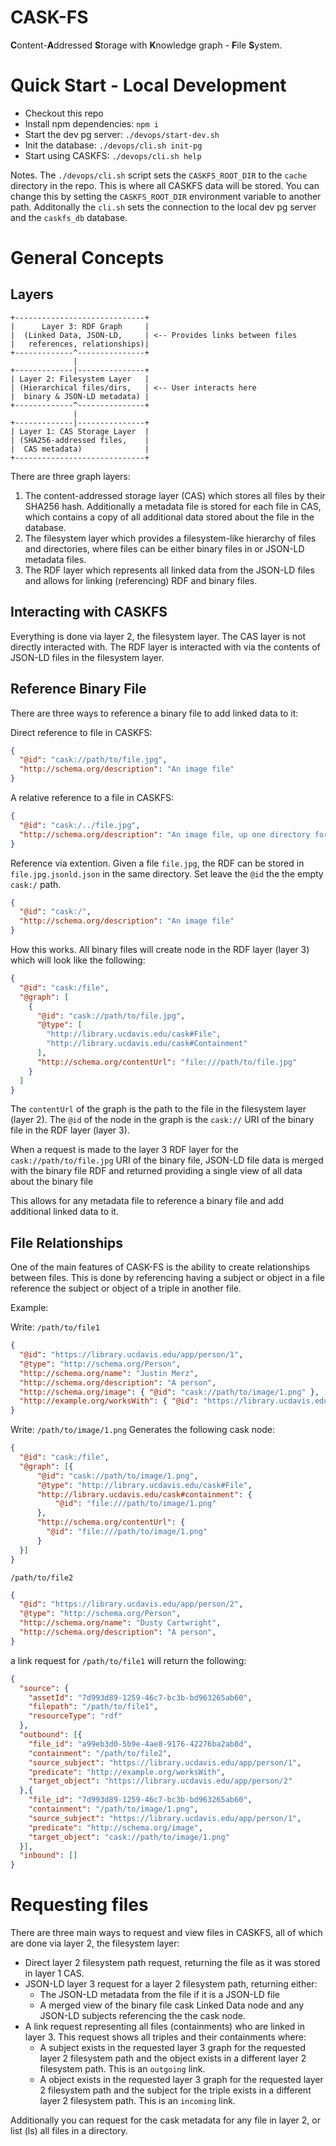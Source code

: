 # CASK-FS
<b>C</b>ontent-<b>A</b>ddressed <b>S</b>torage with <b>K</b>nowledge graph - <b>F</b>ile <b>S</b>ystem.


# Quick Start - Local Development

- Checkout this repo
- Install npm dependencies: `npm i`
- Start the dev pg server: `./devops/start-dev.sh`
- Init the database: `./devops/cli.sh init-pg`
- Start using CASKFS: `./devops/cli.sh help`

Notes.  The `./devops/cli.sh` script sets the `CASKFS_ROOT_DIR` to the `cache` directory in the repo.  This is where all CASKFS data will be stored.  You can change this by setting the `CASKFS_ROOT_DIR` environment variable to another path.  Additonally the `cli.sh` sets the connection to the local dev pg server and the `caskfs_db` database.  


# General Concepts

## Layers

```
+-----------------------------+
|      Layer 3: RDF Graph     |
|  (Linked Data, JSON-LD,     | <-- Provides links between files
|   references, relationships)|
+-------------^---------------+
              |
+-------------|---------------+
| Layer 2: Filesystem Layer   |
| (Hierarchical files/dirs,   | <-- User interacts here
|  binary & JSON-LD metadata) |
+-------------^---------------+
              |
+-------------|---------------+
| Layer 1: CAS Storage Layer  |
| (SHA256-addressed files,    |
|  CAS metadata)              |
+-----------------------------+
```

There are three graph layers:
  1. The content-addressed storage layer (CAS) which stores all files by their SHA256 hash.  Additionally a metadata file is stored for each file in CAS, which contains a copy of all additional data stored about the file in the database.
  2. The filesystem layer which provides a filesystem-like hierarchy of files and directories, where files can be either binary files in or JSON-LD metadata files.
  3. The RDF layer which represents all linked data from the JSON-LD files and allows for linking (referencing) RDF and binary files.


## Interacting with CASKFS

Everything is done via layer 2, the filesystem layer.  The CAS layer is not directly interacted with.  The RDF layer is interacted with via the contents of JSON-LD files in the filesystem layer.


## Reference Binary File

There are three ways to reference a binary file to add linked data to it:

Direct reference to file in CASKFS:

```json
{
  "@id": "cask://path/to/file.jpg",
  "http://schema.org/description": "An image file"
}
```

A relative reference to a file in CASKFS:
```json
{
  "@id": "cask:/../file.jpg",
  "http://schema.org/description": "An image file, up one directory for metadata file"
}
```

Reference via extention.  Given a file `file.jpg`, the RDF can be stored in `file.jpg.jsonld.json` in the same directory.  Set leave the `@id` the the empty `cask:/` path.

```json
{
  "@id": "cask:/",
  "http://schema.org/description": "An image file"
}
```

How this works.  All binary files will create node in the RDF layer (layer 3) which will look like the following:

```json
{
  "@id": "cask:/file",
  "@graph": [
    {
      "@id": "cask://path/to/file.jpg",
      "@type": [
        "http://library.ucdavis.edu/cask#File",
        "http://library.ucdavis.edu/cask#Containment"
      ],
      "http://schema.org/contentUrl": "file:///path/to/file.jpg"
    }
  ]
}
```

The `contentUrl` of the graph is the path to the file in the filesystem layer (layer 2).  The `@id` of the node in the graph is the `cask://` URI of the binary file in the RDF layer (layer 3). 

When a request is made to the layer 3 RDF layer for the `cask://path/to/file.jpg` URI of the binary file,  JSON-LD file data is merged with the binary file RDF and returned providing a single view of all data about the binary file

This allows for any metadata file to reference a binary file and add additional linked data to it.

## File Relationships

One of the main features of CASK-FS is the ability to create relationships between files.  This is done by referencing having a subject or object in a file reference the subject or object of a triple in another file.

Example:

Write: `/path/to/file1`
```json
{
  "@id": "https://library.ucdavis.edu/app/person/1",
  "@type": "http://schema.org/Person",
  "http://schema.org/name": "Justin Merz",
  "http://schema.org/description": "A person",
  "http://schema.org/image": { "@id": "cask://path/to/image/1.png" },
  "http://example.org/worksWith": { "@id": "https://library.ucdavis.edu/app/person/2" }
}
```

Write: `/path/to/image/1.png`
Generates the following cask node:
```json
{
  "@id": "cask:/file",
  "@graph": [{
      "@id": "cask://path/to/image/1.png",
      "@type": "http://library.ucdavis.edu/cask#File",
      "http://library.ucdavis.edu/cask#containment": {
          "@id": "file:///path/to/image/1.png"
      },
      "http://schema.org/contentUrl": {
        "@id": "file:///path/to/image/1.png"
      }
  }]
}
```

`/path/to/file2`
```json
{
  "@id": "https://library.ucdavis.edu/app/person/2",
  "@type": "http://schema.org/Person",
  "http://schema.org/name": "Dusty Cartwright",
  "http://schema.org/description": "A person",
}
```

a link request for `/path/to/file1` will return the following:

```json
{
  "source": {
    "assetId": "7d993d89-1259-46c7-bc3b-bd963265ab60",
    "filepath": "/path/to/file1",
    "resourceType": "rdf"
  },
  "outbound": [{
    "file_id": "a99eb3d0-5b9e-4ae8-9176-42276ba2ab8d",
    "containment": "/path/to/file2",
    "source_subject": "https://library.ucdavis.edu/app/person/1",
    "predicate": "http://example.org/worksWith",
    "target_object": "https://library.ucdavis.edu/app/person/2"
  },{
    "file_id": "7d993d89-1259-46c7-bc3b-bd963265ab60",
    "containment": "/path/to/image/1.png",
    "source_subject": "https://library.ucdavis.edu/app/person/1",
    "predicate": "http://schema.org/image",
    "target_object": "cask://path/to/image/1.png"
  }],
  "inbound": []
}
```

# Requesting files

There are three main ways to request and view files in CASKFS, all of which are done via layer 2, the filesystem layer:
  - Direct layer 2 filesystem path request, returning the file as it was stored in layer 1 CAS.
  - JSON-LD layer 3 request for a layer 2 filesystem path, returning either:
    - The JSON-LD metadata from the file if it is a JSON-LD file
    - A merged view of the binary file cask Linked Data node and any JSON-LD subjects referencing the the cask node.
  - A link request representing all files (containments) who are linked in layer 3. This request shows all triples and their containments where:
    - A subject exists in the requested layer 3 graph for the requested layer 2 filesystem path and the object exists in a different layer 2 filesystem path. This is an `outgoing` link.
    - A object exists in the requested layer 3 graph for the requested layer 2 filesystem path and the subject for the triple exists in a different layer 2 filesystem path. This is an `incoming` link.

Additionally you can request for the cask metadata for any file in layer 2, or list (ls)
all files in a directory.
